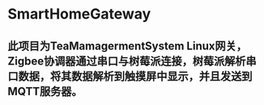 # SmartHomeGateway
## 此项目为TeaMamagermentSystem Linux网关，Zigbee协调器通过串口与树莓派连接，树莓派解析串口数据，将其数据解析到触摸屏中显示，并且发送到MQTT服务器。
